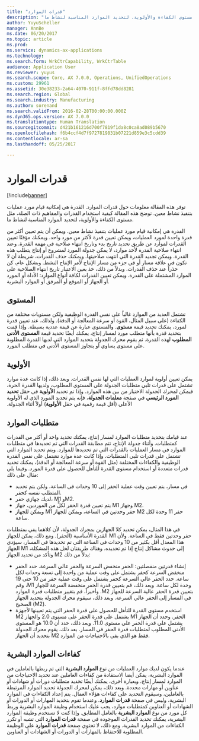 ```yaml
---
title: "قدرات الموارد"
description: "توفر هذه المقالة معلومات حول قدرات الموارد‬. القدرة هي إمكانية قيام مورد عمليات بتنفيذ نشاط معين. توضح هذه المقالة كيفية استخدام القدرات والمفاهيم ذات الصلة، مثل مستوى الكفاءة والأولوية، لتحديد الموارد المناسبة لنشاط ما."
author: YuyuScheller
manager: AnnBe
ms.date: 06/20/2017
ms.topic: article
ms.prod: 
ms.service: dynamics-ax-applications
ms.technology: 
ms.search.form: WrkCtrCapability, WrkCtrTable
audience: Application User
ms.reviewer: yuyus
ms.search.scope: Core, AX 7.0.0, Operations, UnifiedOperations
ms.custom: 29961
ms.assetid: 30e38233-2a64-4070-911f-8ffd78dd8281
ms.search.region: Global
ms.search.industry: Manufacturing
ms.author: sorenand
ms.search.validFrom: 2016-02-28T00:00:00.000Z
ms.dyn365.ops.version: AX 7.0.0
ms.translationtype: Human Translation
ms.sourcegitcommit: d421b161216d700f7819f1da8c0ca8ad089b5670
ms.openlocfilehash: f6b4ccf4d7f9727819831b07221d859e3c5cdd39
ms.contentlocale: ar-sa
ms.lasthandoff: 05/25/2017

---
```


# <a name="resource-capabilities"></a>قدرات الموارد

[!include[banner](../includes/banner.md)]


توفر هذه المقالة معلومات حول قدرات الموارد‬. القدرة هي إمكانية قيام مورد عمليات بتنفيذ نشاط معين. توضح هذه المقالة كيفية استخدام القدرات والمفاهيم ذات الصلة، مثل مستوى الكفاءة والأولوية، لتحديد الموارد المناسبة لنشاط ما.

القدرة هي إمكانية قيام مورد عمليات بتنفيذ نشاط معين. ويمكن أن يتم تعيين أكثر من قدرة واحدة لمورد العمليات، ويمكن تعيين قدرة لأكثر من مورد واحد. ويمكنك مؤقتًا تعيين القدرات لموارد عن طريق تحديد تاريخ بدء وتاريخ انتهاء صلاحية في مهمة القدرة. وعند انتهاء صلاحية القدرة لأحد موارد، لا يمكن جدولة المورد لمشروع أو إنتاج يتطلب هذه القدرة. ويمكن تجديد القدرة التي انتهت صلاحيتها. ويمكنك حذف القدرات، شريطة أن لا تكون في علاقة مسار أو في جزء من مسار الإنتاج لأمر الإنتاج النشط. وبشكل عام، كن حذراً عند حذف القدرات. وبدلاً من ذلك، خذ بعين الاعتبار تاريخ انتهاء الصلاحية على الموارد المشتملة على القدرة. ويمكن تعيين القدرات لكافة أنواع الموارد: الأداة أو المورد أو الجهاز أو الموقع أو المرفق أو الموارد البشرية.

## <a name="level"></a>المستوى
تشتمل العديد من الموارد غالباً على نفس القدرة الوظيفية ولكن مستويات مختلفة من الكفاءة (على سبيل المثال، القوة أو سرعة المعالجة أو الدقة). ولذلك، عند تعيين قدرة لمورد، يمكنك تحديد قيمة **مستوى**. والمستوى عبارة عن قيمة عددية بسيطة. وإذا قمت بتحديد قدرة بأنها متطلب مورد لمسار إنتاج، يمكنك أيضًا تحديد قيمة **المستوى الأدنى المطلوب** لهذه القدرة. ثم يقوم محرك الجدولة بتحديد الموارد التي لديها القدرة المطلوبة على مستوى يساوي أو يتجاوز المستوى الأدنى في متطلب المورد.

## <a name="priority"></a>الأولوية
يمكن تعيين أولوية لموارد العمليات التي لها نفس القدرات. ‏‫وبعد ذلك، إذا كانت عدة موارد تشتمل على قدرات تلبي متطلبات الجدولة على المستوى المطلوب، ولديها القدرة الحرة، فيمكن لمحرك الجدولة الاختيار من بين هذه الموارد. وإذا تم تحديد **الأولوية** في حقل **تحديد المورد الرئيسي** في صفحة **معلمات الجدولة**، فإنه يتم تحديد المورد الذي له الأولوية الأعلى (أقل قيمة رقمية في حقل **الأولوية**) أولاً أثناء الجدولة.‬

## <a name="resource-requirements"></a>متطلبات الموارد
عند قيامك بتحديد متطلبات الموارد لمسار إنتاج، يمكنك تحديد واحد أو أكثر من القدرات كمتطلبات. وأثناء جدولة الإنتاج، تتم مطابقة القدرات التي تم تحديدها في متطلبات الموارد في مسار العمليات بالقدرات التي تم تحديدها للموارد. ويتم تحديد الموارد التي تشتمل على قدرات تلبي المتطلبات. وإذا كانت عدة موارد تشتمل على نفس القدرة الوظيفية والكفاءات المختلفة (مثل القوة أو سرعة المعالجة أو الدقة)، يمكنك تحديد قدرات متعددة أو استخدام مستوى القدرة للتأهل للحصول على قدرة المورد. وفيما يلي مثال على ذلك:

-   في مسار، يتم تعيين وقت عملية الحفر إلى 10 وحدات في الساعة، ولكن يتم تحديد المتطلب نفسه كحفر.
-   لديك جهازي حفر، M1 وM2.
-   يتم تعيين قدرة الحفر لكلٍّ من الموردين، جهاز M1 وجهاز M2.
-   ويمكن للجهاز M1 حفر وحدتين في الساعة، ويمكن للجهاز M2 حفر 11 وحدة لكل ساعة.

في هذا المثال، يمكن تحديد كلا الجهازين بمحرك الجدولة، لأن كلاهما يفي بمتطلبات القدرة الأساسية (الحفر). ومع ذلك، يمكن للجهاز M1 حفر وحدتين فقط في الساعة. ولأن هذا المعدل أقل بكثير من 10 وحدات في الساعة التي تم تحديدها في المسار، سيؤدي الجهاز M1 إلى حدوث مشاكل إنتاج إذا تم تحديده. وهناك طريقتان لحل هذه المشكلة، وتأكد من تحديد الجهاز M2 بدلاً من ذلك:

-   إنشاء قدرتين منفصلتين: الحفر منخفض السرعة والحفر عالي السرعة. حدد الحفر منخفض السرعة كحفر يشتمل على وقت عملية من واحدة إلى تسعة وحدات لكل ساعة. حدد الحفر عالي السرعة كحفر يشتمل على وقت عملية حفر من 10 حتى 19 وحدة لكل ساعة. ‏‫وبعد ذلك، قم بتعيين قدرة الحفر منخفضة السرعة للجهاز M1، وقم بتعيين قدرة الحفر عالية السرعة للجهاز M2. وأخيراً، قم بتغيير متطلبات قدرة الموارد في المسار إلى الحفر عالي السرعة.‬ وبعد ذلك، سيقوم محرك الجدولة بتحديد الجهاز الصحيح (M2).
-   استخدم مستوى القدرة للتأهل للحصول على قدرة الحفر التي يتم تعيينها لأجهزة الحفر. ‏‫وحدد أن الجهاز M1 يشتمل على قدرة الحفر على مستوى 2.0 والجهاز M2 يشتمل على قدرة الحفر على مستوى 11.0. وبعد ذلك، حدد أن 10.0 هو المستوى الأدنى المطلوب لمتطلبات قدرة الحفر في المسار.‬ بعد ذلك، يقوم محرك الجدولة بتحديد أن الجهاز M2 فقط هو الذي يفي بالاحتياجات من الموارد.

## <a name="competencies-for-human-resources"></a>كفاءات الموارد البشرية
عندما يكون لديك موارد العمليات من نوع **الموارد البشرية** التي تم ربطها بالعاملين في الموارد البشرية، يمكن أيضا الاستفادة من كفاءات العاملين عند تحديد الاحتياجات من الموارد لمسار إنتاج. وبعبارة أخرى، يمكنك أيضًا تحديد متطلبات دورات أو شهادات أو عناوين أو مهارات محددة. وبعد ذلك، يمكن لمحرك الجدولة تحديد الموارد المرتبطة بالعاملين، وسيقوم التحديد على كفاءات هؤلاء العمال. يتم إعداد الكفاءات في الموارد البشرية، وليس في صفحة **قدرات الموارد**. وعندما تقوم بتحديد المهارات أو الدورات أو الشهادات أو العناوين كمتطلبات موارد، يجب عليك استخدام وظيفة الموارد البشرية وربط كل مورد من نوع **الموارد البشرية** بالعامل المطابق. وإذا كنت لا تستخدم وظيفة الموارد البشرية، يمكنك تحديد القدرات الموجودة في صفحة **قدرات الموارد** التي تشبه أو تكرر الكفاءات من الموارد البشرية. ومع ذلك، لا تحتوي صفحة **قدرات الموارد** على الوظيفة المطلوبة للاحتفاظ بالمهارات أو الدورات أو الشهادات أو العناوين.




